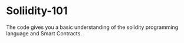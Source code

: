 # Soliidity-101

The code gives you a basic understanding of the solidity programming language and Smart Contracts. 
